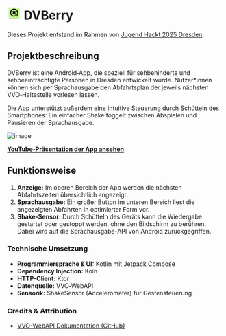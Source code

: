 # <img src="https://raw.githubusercontent.com/Julius-Babies/JH_DVBerry/refs/heads/main/app/src/main/res/mipmap-xxhdpi/ic_launcher.webp" width="32px" height="32px" alt=""> DVBerry
Dieses Projekt entstand im Rahmen von [Jugend Hackt 2025 Dresden](https://jugendhackt.org/events/dresden/).

## Projektbeschreibung

DVBerry ist eine Android‑App, die speziell für sehbehinderte und sehbeeinträchtigte Personen in Dresden entwickelt wurde. Nutzer*innen können sich per Sprachausgabe den Abfahrtsplan der jeweils nächsten VVO‑Haltestelle vorlesen lassen.

Die App unterstützt außerdem eine intuitive Steuerung durch Schütteln des Smartphones: Ein einfacher Shake toggelt zwischen Abspielen und Pausieren der Sprachausgabe.

<img src="https://github.com/user-attachments/assets/7c036e0c-7e32-4884-a8cd-c307f71876fb" alt="image" width="300" height="auto">

**[YouTube‑Präsentation der App ansehen](https://www.youtube.com/watch?v=LjKDBmS6PsI)**

## Funktionsweise
1. **Anzeige:** Im oberen Bereich der App werden die nächsten Abfahrtszeiten übersichtlich angezeigt.
2. **Sprachausgabe:** Ein großer Button im unteren Bereich liest die angezeigten Abfahrten in optimierter Form vor.
3. **Shake‑Sensor:** Durch Schütteln des Geräts kann die Wiedergabe gestartet oder gestoppt werden, ohne den Bildschirm zu berühren.
Dabei wird auf die Sprachausgabe-API von Android zurückgegriffen.

### Technische Umsetzung
- **Programmiersprache & UI:** Kotlin mit Jetpack Compose
- **Dependency Injection:** Koin
- **HTTP-Client:** Ktor
- **Datenquelle:** VVO‑WebAPI
- **Sensorik:** ShakeSensor (Accelerometer) für Gestensteuerung

### Credits & Attribution
- [VVO-WebAPI Dokumentation (GitHub)](https://github.com/kiliankoe/vvo/blob/main/documentation/webapi.md)
